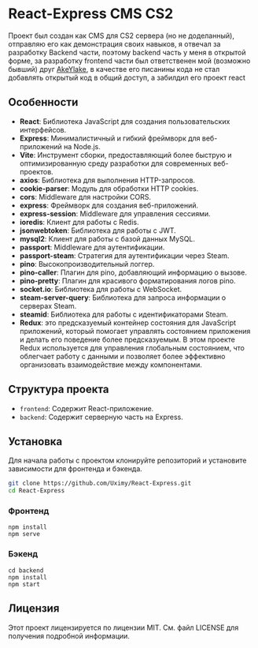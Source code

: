 # React-Express CMS CS2

Проект был создан как CMS для CS2 сервера (но не доделанный), отправляю его как демонстрация своих навыков, я отвечал за разработку Backend части, поэтому backend часть у меня в открытой форме, за разработку frontend части был ответственен мой (возможно бывший) друг [AkeYlake](https://github.com/AkeYlake), в качестве его писанины кода не стал добавлять открытый код в общий доступ, а забилдил его проект react

## Особенности

- **React**: Библиотека JavaScript для создания пользовательских интерфейсов.
- **Express**: Минималистичный и гибкий фреймворк для веб-приложений на Node.js.
- **Vite**: Инструмент сборки, предоставляющий более быструю и оптимизированную среду разработки для современных веб-проектов.
- **axios**: Библиотека для выполнения HTTP-запросов.
- **cookie-parser**: Модуль для обработки HTTP cookies.
- **cors**: Middleware для настройки CORS.
- **express**: Фреймворк для создания веб-приложений.
- **express-session**: Middleware для управления сессиями.
- **ioredis**: Клиент для работы с Redis.
- **jsonwebtoken**: Библиотека для работы с JWT.
- **mysql2**: Клиент для работы с базой данных MySQL.
- **passport**: Middleware для аутентификации.
- **passport-steam**: Стратегия для аутентификации через Steam.
- **pino**: Высокопроизводительный логгер.
- **pino-caller**: Плагин для pino, добавляющий информацию о вызове.
- **pino-pretty**: Плагин для красивого форматирования логов pino.
- **socket.io**: Библиотека для работы с WebSocket.
- **steam-server-query**: Библиотека для запроса информации о серверах Steam.
- **steamid**: Библиотека для работы с идентификаторами Steam.
- **Redux**: это предсказуемый контейнер состояния для JavaScript приложений, который помогает управлять состоянием приложения и делать его поведение более предсказуемым. В этом проекте Redux используется для управления глобальным состоянием, что облегчает работу с данными и позволяет более эффективно организовать взаимодействие между компонентами.

## Структура проекта

- `frontend`: Содержит React-приложение.
- `backend`: Содержит серверную часть на Express.

## Установка

Для начала работы с проектом клонируйте репозиторий и установите зависимости для фронтенда и бэкенда.

```bash
git clone https://github.com/Uximy/React-Express.git
cd React-Express
```

### Фронтенд
```
npm install
npm serve
```
### Бэкенд
```
cd backend
npm install
npm start
```

## Лицензия
Этот проект лицензируется по лицензии MIT. См. файл LICENSE для получения подробной информации.